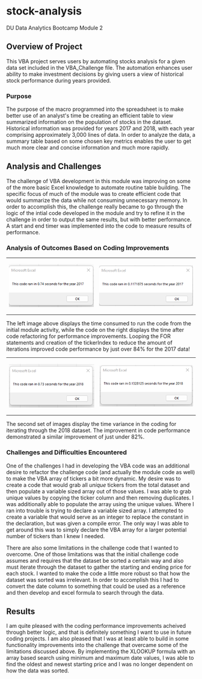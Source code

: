 # stock-analysis
DU Data Analytics Bootcamp Module 2

## Overview of Project
This VBA project serves users by automating stocks analysis for a given data set included in the VBA_Challenge file. The automation enhances user ability to make investment decisions by giving users a view of historical stock performance during years provided.

### Purpose
The purpose of the macro programmed into the spreadsheet is to make better use of an analyst's time be creating an efficient table to view summarized information on the population of stocks in the dataset. Historical information was provided for years 2017 and 2018, with each year comprising approximately 3,000 lines of data. In order to analyze the data, a summary table based on some chosen key metrics enables the user to get much more clear and concise information and much more rapidly.

## Analysis and Challenges
The challenge of VBA development in this module was improving on some of the more basic Excel knowledge to automate routine table building. The specific focus of much of the module was to create efficient code that would summarize the data while not consuming unnecessary memory. In order to accomplish this, the challenge really became to go through the logic of the intial code developed in the module and try to refine it in the challenge in order to output the same results, but with better performance. A start and end timer was implemented into the code to measure results of performance.

### Analysis of Outcomes Based on Coding Improvements
<TABLE align="center" CELLSPACING="20">
<TR>
<TD><p align="center">
    <img src="https://github.com/cb19weber/stock-analysis/blob/main/resources/Module_Green_Stocks_2017.png" />
    </p></TD>
<TD><p align="center">
    <img src="https://github.com/cb19weber/stock-analysis/blob/main/resources/VBA_Challenge_2017.png" />
    </p></TD>
</TR>
</TABLE>
The left image above displays the time consumed to run the code from the initial module activity, while the code on the right displays the time after code refactoring for performance improvements. Looping the FOR statements and creation of the tickerIndex to reduce the amount of iterations improved code performance by just over 84% for the 2017 data!
<p></p>
<TABLE align="center" CELLSPACING="20">
<TR>
<TD><p align="center">
    <img src="https://github.com/cb19weber/stock-analysis/blob/main/resources/Module_Green_Stocks_2018.png" />
    </p></TD>
<TD><p align="center">
    <img src="https://github.com/cb19weber/stock-analysis/blob/main/resources/VBA_Challenge_2018.png" />
    </p></TD>
</TR>
</TABLE>
The second set of images display the time variance in the coding for iterating through the 2018 dataset. The improvement in code performance demonstrated a similar improvement of just under 82%.

### Challenges and Difficulties Encountered
<p>One of the challenges I had in developing the VBA code was an additional desire to refactor the challenge code (and actually the module code as well) to make the VBA array of tickers a bit more dynamic. My desire was to create a code that would grab all <i>unique</i> tickers from the total dataset and then populate a variable sized array out of those values. I was able to grab unique values by copying the ticker column and then removing duplicates. I was additionally able to populate the array using the unique values. Where I ran into trouble is trying to declare a variable sized array. I attempted to create a variable that would serve as an integer to replace the constant in the declaration, but was given a compile error. The only way I was able to get around this was to simply declare the VBA array for a larger potential number of tickers than I knew I needed.</p>
<p>There are also some limitations in the challenge code that I wanted to overcome. One of those limitations was that the initial challenge code assumes and requires that the dataset be sorted a certain way and also must iterate through the dataset to gather the starting and ending price for each stock. I wanted to make the code a little more robust so that how the dataset was sorted was irrelevant. In order to accomplish this I had to convert the date column to something that could be used as a reference and then develop and excel formula to search through the data.</p>

## Results
I am quite pleased with the coding performance improvements acheived through better logic, and that is definitely something I want to use in future coding projects. I am also pleased that I was at least able to build in some functionality improvements into the challenge that overcame some of the limitations discussed above. By implementing the XLOOKUP formula with an array based search using minimum and maximum date values, I was able to find the oldest and newest starting price and I was no longer dependent on how the data was sorted.